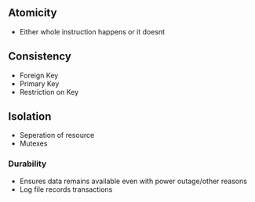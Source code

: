 ## Atomicity

 - Either whole instruction happens or it doesnt

## Consistency

- Foreign Key
- Primary Key
- Restriction on Key

## Isolation

 - Seperation of resource
 - Mutexes

### Durability

 - Ensures data remains available even with power outage/other reasons
 - Log file records transactions
